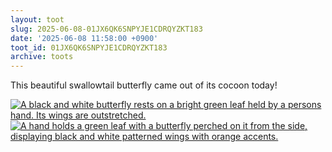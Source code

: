 ```yaml
---
layout: toot
slug: 2025-06-08-01JX6QK6SNPYJE1CDRQYZKT183
date: '2025-06-08 11:58:00 +0900'
toot_id: 01JX6QK6SNPYJE1CDRQYZKT183
archive: toots
---
```

<p>This beautiful swallowtail butterfly came out of its cocoon today!</p>
<div class='gallery'><div><a href='https://gts.invisibleparade.com/fileserver/01GH6B64M32N9Y4742YPSN8KAY/attachment/original/01JX6QK2GAKTZ9C80EH9BN9MRY.jpeg'><img src='https://gts.invisibleparade.com/fileserver/01GH6B64M32N9Y4742YPSN8KAY/attachment/small/01JX6QK2GAKTZ9C80EH9BN9MRY.jpeg' alt='A black and white butterfly rests on a bright green leaf held by a persons hand. Its wings are outstretched.'/></a></div><div><a href='https://gts.invisibleparade.com/fileserver/01GH6B64M32N9Y4742YPSN8KAY/attachment/original/01JX6QK4Y8AAP5KC5Y2MAHQXYQ.jpeg'><img src='https://gts.invisibleparade.com/fileserver/01GH6B64M32N9Y4742YPSN8KAY/attachment/small/01JX6QK4Y8AAP5KC5Y2MAHQXYQ.jpeg' alt='A hand holds a green leaf with a butterfly perched on it from the side, displaying black and white patterned wings with orange accents.'/></a></div></div>
